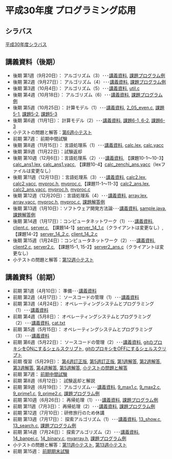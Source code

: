 # 平成30年度 プログラミング応用

## シラバス
[平成30年度シラバス](https://github.com/nit-ibaraki-ouyou/lecture/raw/master/src/SyllabusPDF_ap.pdf)

## 講義資料（後期）
* 後期 第1週（9月20日）： アルゴリズム（3）･･･[講義資料](https://github.com/nit-ibaraki-ouyou/lecture/raw/master/src/ouyou2-01.pdf), [課題プログラム例](https://github.com/nit-ibaraki-ouyou/lecture/raw/master/src/ouyou2-01-ans.c)
* 後期 第2週（9月27日）： アルゴリズム（4）･･･[講義資料](https://github.com/nit-ibaraki-ouyou/lecture/raw/master/src/ouyou2-02.pdf), [課題プログラム例](https://github.com/nit-ibaraki-ouyou/lecture/raw/master/src/ouyou2-02-ans.c)
* 後期 第3週（10月4日）： アルゴリズム（5）･･･[講義資料](https://github.com/nit-ibaraki-ouyou/lecture/raw/master/src/ouyou2-03.pdf), [util.c](https://github.com/nit-ibaraki-ouyou/lecture/raw/master/src/util.c)
* 後期 第4週（10月18日）： アルゴリズム（6）･･･[講義資料](https://github.com/nit-ibaraki-ouyou/lecture/raw/master/src/ouyou2-04.pdf), [課題プログラム例](https://github.com/nit-ibaraki-ouyou/lecture/raw/master/src/ouyou2-04-ans.c)
* 後期 第5週（10月25日）： 計算モデル（1）･･･[講義資料](https://github.com/nit-ibaraki-ouyou/lecture/raw/master/src/ouyou2-05.pdf), [2_05_even.c](https://github.com/nit-ibaraki-ouyou/lecture/raw/master/src/2_05_even.c), [課題5-1](https://github.com/nit-ibaraki-ouyou/lecture/raw/master/src/ouyou2-05-ans1.c), [課題5-2](https://github.com/nit-ibaraki-ouyou/lecture/raw/master/src/ouyou2-05-ans2.c), [課題5-3](https://github.com/nit-ibaraki-ouyou/lecture/raw/master/src/ouyou2-05-ans3.c)
* 後期 第6週（11月1日）： 計算モデル（2）･･･[講義資料](https://github.com/nit-ibaraki-ouyou/lecture/raw/master/src/ouyou2-06.pdf), [課題6-1, 6-2](https://github.com/nit-ibaraki-ouyou/lecture/raw/master/src/ouyou2-06-ans1.c), [課題6-3](https://github.com/nit-ibaraki-ouyou/lecture/raw/master/src/ouyou2-06-ans2.c)
* 小テストの問題と解答：[第6週小テスト](https://github.com/nit-ibaraki-ouyou/lecture/raw/master/src/ouyou2-06-test.pdf)
* 前期 第7週： 前期中間試験
* 後期 第8週（11月15日）： 言語処理系（1）･･･[講義資料](https://github.com/nit-ibaraki-ouyou/lecture/raw/master/src/ouyou2-08.pdf), [calc.lex](https://github.com/nit-ibaraki-ouyou/lecture/raw/master/src/calc.lex), [calc.yacc](https://github.com/nit-ibaraki-ouyou/lecture/raw/master/src/calc.yacc)
* 後期 第9週（11月22日）：試験返却
* 後期 第10週（12月6日）：言語処理系（2）･･･[講義資料](https://github.com/nit-ibaraki-ouyou/lecture/raw/master/src/ouyou2-10.pdf), 【課題10-1〜10-3】[calc_ans1.lex](https://github.com/nit-ibaraki-ouyou/lecture/raw/master/src/2_10_ans/calc_ans1.lex), [calc_ans1.yacc](https://github.com/nit-ibaraki-ouyou/lecture/raw/master/src/2_10_ans/calc_ans1.yacc), 【課題10-4】[calc_zenchi_ans.yacc](https://github.com/nit-ibaraki-ouyou/lecture/raw/master/src/2_10_ans/calc_zenchi_ans.yacc)（lexファイルは変更なし）
* 後期 第11週（12月13日）：言語処理系（3）･･･[講義資料](https://github.com/nit-ibaraki-ouyou/lecture/raw/master/src/ouyou2-11.pdf), [calc2.lex](https://github.com/nit-ibaraki-ouyou/lecture/raw/master/src/calc2.lex), [calc2.yacc](https://github.com/nit-ibaraki-ouyou/lecture/raw/master/src/calc2.yacc), [myproc.h](https://github.com/nit-ibaraki-ouyou/lecture/raw/master/src/myproc.h), [myproc.c](https://github.com/nit-ibaraki-ouyou/lecture/raw/master/src/myproc.c),【課題11-1〜11-3】[calc2_ans.lex](https://github.com/nit-ibaraki-ouyou/lecture/raw/master/src/2_11_ans/calc2_ans.lex), [calc2_ans.yacc](https://github.com/nit-ibaraki-ouyou/lecture/raw/master/src/2_11_ans/calc2_ans.yacc), [myproc.h](https://github.com/nit-ibaraki-ouyou/lecture/raw/master/src/2_11_ans/myproc.h), [myproc.c](https://github.com/nit-ibaraki-ouyou/lecture/raw/master/src/2_11_ans/myproc.c)
* 後期 第12週（12月20日）：言語処理系（4）･･･[講義資料](https://github.com/nit-ibaraki-ouyou/lecture/raw/master/src/ouyou2-12.pdf), [array.lex](https://github.com/nit-ibaraki-ouyou/lecture/raw/master/src/2_12_tmpl/array.lex), [array.yacc](https://github.com/nit-ibaraki-ouyou/lecture/raw/master/src/2_12_tmpl/array.yacc), [myproc.h](https://github.com/nit-ibaraki-ouyou/lecture/raw/master/src/2_12_tmpl/myproc.h), [myproc.c](https://github.com/nit-ibaraki-ouyou/lecture/raw/master/src/2_12_tmpl/myproc.c), [課題解答例](https://github.com/nit-ibaraki-ouyou/lecture/raw/master/src/2_12_ans.txt)
* 後期 第13週（1月10日）：ソフトウェア開発方法論･･･[講義資料](https://github.com/nit-ibaraki-ouyou/lecture/raw/master/src/ouyou2-13.pdf), [sample.java](https://github.com/nit-ibaraki-ouyou/lecture/raw/master/src/2_13_src/sample.java), [課題解答例](https://github.com/nit-ibaraki-ouyou/lecture/raw/master/src/ouyou2-13-ans.pdf)
* 後期 第14週（1月17日）：コンピュータネットワーク（1）･･･[講義資料](https://github.com/nit-ibaraki-ouyou/lecture/raw/master/src/ouyou2-14.pdf), [client.c](https://github.com/nit-ibaraki-ouyou/lecture/raw/master/src/2_14_src/client.c), [server.c](https://github.com/nit-ibaraki-ouyou/lecture/raw/master/src/2_14_src/server.c), 【課題14-1】[server_14_1.c](https://github.com/nit-ibaraki-ouyou/lecture/raw/master/src/2_14_src/server_14_1.c)（クライアントは変更なし）, 【課題14-2】[server_14_2.c](https://github.com/nit-ibaraki-ouyou/lecture/raw/master/src/2_14_src/server_14_2.c), [client_14_2.c](https://github.com/nit-ibaraki-ouyou/lecture/raw/master/src/2_14_src/client_14_2.c)
* 後期 第15週（1月24日）：コンピュータネットワーク（2）･･･[講義資料](https://github.com/nit-ibaraki-ouyou/lecture/raw/master/src/ouyou2-15.pdf), [client2.c](https://github.com/nit-ibaraki-ouyou/lecture/raw/master/src/2_15_src/client2.c), [server2.c](https://github.com/nit-ibaraki-ouyou/lecture/raw/master/src/2_15_src/server2.c), 【課題15-1, 15-2】[server2_ans.c](https://github.com/nit-ibaraki-ouyou/lecture/raw/master/src/2_15_src/server2_ans.c)（クライアントは変更なし）
* 小テストの問題と解答：[第12週小テスト](https://github.com/nit-ibaraki-ouyou/lecture/raw/master/src/ouyou2-12-test.pdf)

## 講義資料（前期）
* 前期 第1週（4月10日）： 準備･･･[講義資料](https://github.com/nit-ibaraki-ouyou/lecture/raw/master/src/ouyou1-01.pdf)
* 前期 第2週（4月17日）： ソースコードの管理（1）･･･[講義資料](https://github.com/nit-ibaraki-ouyou/lecture/raw/master/src/ouyou1-02.pdf)
* 前期 第3週（4月24日）： オペレーティングシステムとプログラミング（1）･･･[講義資料](https://github.com/nit-ibaraki-ouyou/lecture/raw/master/src/ouyou1-03.pdf)
* 前期 第4週（5月8日）： オペレーティングシステムとプログラミング（2）･･･[講義資料](https://github.com/nit-ibaraki-ouyou/lecture/raw/master/src/ouyou1-04.pdf), [cat.txt](https://github.com/nit-ibaraki-ouyou/lecture/raw/master/src/cat.txt)
* 前期 第5週（5月15日）： オペレーティングシステムとプログラミング（3）･･･[講義資料](https://github.com/nit-ibaraki-ouyou/lecture/raw/master/src/ouyou1-05.pdf)
* 前期 第6週（5月22日）： ソースコードの管理（2）･･･[講義資料](https://github.com/nit-ibaraki-ouyou/lecture/raw/master/src/ouyou1-06.pdf), 
[gitのプロキシをONにするシェルスクリプト](https://github.com/nit-ibaraki-ouyou/lecture/raw/master/src/gpon.sh), [gitのプロキシをOFFにするシェルスクリプト](https://github.com/nit-ibaraki-ouyou/lecture/raw/master/src/gpoff.sh)
* 前期 復習（5月29日）： [第4週訂正版](https://github.com/nit-ibaraki-ouyou/lecture/raw/master/src/ouyou1-04訂正版.pdf), [第5週訂正版](https://github.com/nit-ibaraki-ouyou/lecture/raw/master/src/ouyou1-05訂正版.pdf), [第1週解答](https://github.com/nit-ibaraki-ouyou/lecture/raw/master/src/ouyou1-01-ans.pdf), [第2週解答](https://github.com/nit-ibaraki-ouyou/lecture/raw/master/src/ouyou1-02-ans.pdf), [第3週解答](https://github.com/nit-ibaraki-ouyou/lecture/raw/master/src/ouyou1-03-ans.pdf), [第4週解答](https://github.com/nit-ibaraki-ouyou/lecture/raw/master/src/ouyou1-04-ans.pdf), [第5週解答](https://github.com/nit-ibaraki-ouyou/lecture/raw/master/src/ouyou1-05-ans.pdf), [小テストの問題と解答](https://github.com/nit-ibaraki-ouyou/lecture/raw/master/src/ouyou1-前期中間-小テスト.pdf)
* 前期 第7週： [前期中間試験](https://github.com/nit-ibaraki-ouyou/lecture/raw/master/src/前期中間試験2018.pdf)
* 前期 第8週（6月12日）： 試験返却と解説
* 前期 第9週（6月19日）： アルゴリズム･･･[講義資料](https://github.com/nit-ibaraki-ouyou/lecture/raw/master/src/ouyou1-09.pdf), [9_max1.c](https://github.com/nit-ibaraki-ouyou/lecture/raw/master/src/9_max1.c), [9_max2.c](https://github.com/nit-ibaraki-ouyou/lecture/raw/master/src/9_max2.c), [9_prime1.c](https://github.com/nit-ibaraki-ouyou/lecture/raw/master/src/9_prime1.c), [9_prime2.c](https://github.com/nit-ibaraki-ouyou/lecture/raw/master/src/9_prime2.c), [課題プログラム例](https://github.com/nit-ibaraki-ouyou/lecture/raw/master/src/ouyou1-09-ans.pdf)
* 前期 第10週（6月26日）： 再帰処理（1）･･･[講義資料](https://github.com/nit-ibaraki-ouyou/lecture/raw/master/src/ouyou1-10.pdf), [課題プログラム例](https://github.com/nit-ibaraki-ouyou/lecture/raw/master/src/ouyou1-10-ans.pdf)
* 前期 第11週（7月3日）： 再帰処理（2）･･･[講義資料](https://github.com/nit-ibaraki-ouyou/lecture/raw/master/src/ouyou1-11.pdf), [課題プログラム例](https://github.com/nit-ibaraki-ouyou/lecture/raw/master/src/ouyou1-11-ans.pdf)
* 前期 第12週（7月10日）：研修旅行のため休講
* 前期 第13週（7月17日）： 探索アルゴリズム（1）･･･[講義資料](https://github.com/nit-ibaraki-ouyou/lecture/raw/master/src/ouyou1-13.pdf), [13_show.c](https://github.com/nit-ibaraki-ouyou/lecture/raw/master/src/13_show.c), [13_search.c](https://github.com/nit-ibaraki-ouyou/lecture/raw/master/src/13_search.c), [課題プログラム例](https://github.com/nit-ibaraki-ouyou/lecture/raw/master/src/ouyou1-13-ans.pdf)
* 前期 第14週（7月24日）： 探索アルゴリズム（2）･･･[講義資料](https://github.com/nit-ibaraki-ouyou/lecture/raw/master/src/ouyou1-14.pdf), [14_banpei.c](https://github.com/nit-ibaraki-ouyou/lecture/raw/master/src/14_banpei.c), [14_binary.c](https://github.com/nit-ibaraki-ouyou/lecture/raw/master/src/14_binary.c), [myarray.h](https://github.com/nit-ibaraki-ouyou/lecture/raw/master/src/myarray.h), [課題プログラム例](https://github.com/nit-ibaraki-ouyou/lecture/raw/master/src/ouyou1-14-ans.pdf)
* 小テストの問題と解答：[第11週小テスト](https://github.com/nit-ibaraki-ouyou/lecture/raw/master/src/ouyou1-11-test.pdf), [第13週小テスト](https://github.com/nit-ibaraki-ouyou/lecture/raw/master/src/ouyou1-13-test.pdf)
* 前期 第15週： [前期期末試験](https://github.com/nit-ibaraki-ouyou/lecture/raw/master/src/前期期末試験2018.pdf)
